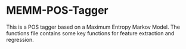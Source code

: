 # MEMM-POS-Tagger

This is a POS tagger based on a Maximum Entropy Markov Model. The functions file contains some key functions for feature extraction and regression. 
